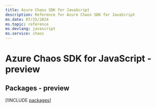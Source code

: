 ```yaml
---
title: Azure Chaos SDK for JavaScript
description: Reference for Azure Chaos SDK for JavaScript
ms.date: 07/25/2024
ms.topic: reference
ms.devlang: javascript
ms.service: chaos
---
```

# Azure Chaos SDK for JavaScript - preview
## Packages - preview
[!INCLUDE [packages](chaos-index.md)]